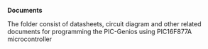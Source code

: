 **Documents**

The folder consist of datasheets, circuit diagram and other related documents for programming the PIC-Genios using PIC16F877A microcontroller
